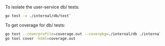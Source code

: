 To isolate the user-service db/ tests:
```bash
go test -v ./internal/db/test`
```

To get coverage for db/ tests:
```bash
go test --coverprofile=coverage.out --coverpkg=./internal/db ./internal/db/test
go tool cover -html=coverage.out
```
